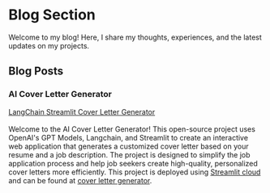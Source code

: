 # Blog Section

Welcome to my blog! Here, I share my thoughts, experiences, and the latest updates on my projects. 

## Blog Posts

### AI Cover Letter Generator
[LangChain Streamlit Cover Letter Generator](https://medium.com/@mstrome/langchain-streamlit-cover-letter-generator-1cbc00c858c3)<br><br>
Welcome to the AI Cover Letter Generator! This open-source project uses OpenAI's GPT Models, Langchain, and Streamlit to create an interactive web application that generates a customized cover letter based on your resume and a job description. The project is designed to simplify the job application process and help job seekers create high-quality, personalized cover letters more efficiently. This project is deployed using [Streamlit cloud](https://streamlit.io/cloud) and can be found at [cover letter generator](URL_to_your_project).
